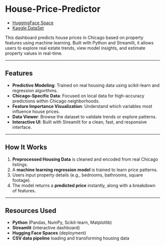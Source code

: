 # House-Price-Predictor

- [HuggingFace Space](https://huggingface.co/spaces/JulianG2002/House-Price-Estimator)
- [Kaggle DataSet](https://www.kaggle.com/datasets/kanchana1990/real-estate-data-chicago-2024?)

This  dashboard predicts house prices in Chicago based on property features using machine learning. Built with Python and Streamlit, it allows users to explore real estate trends, view model insights, and estimate property values in real-time.

---

## Features

- **Predictive Modeling**: Trained on real housing data using scikit-learn and regression algorithms.
- **Chicago-Specific Data**: Focused on local data for high-accuracy predictions within Chicago neighborhoods.
- **Feature Importance Visualization**: Understand which variables most influence house prices.
- **Data Viewer**: Browse the dataset to validate trends or explore patterns.
- **Interactive UI**: Built with Streamlit for a clean, fast, and responsive interface.

---

## How It Works

1. **Preprocessed Housing Data** is cleaned and encoded from real Chicago listings.
2. A **machine learning regression model** is trained to learn price patterns.
3. Users input property details (e.g., bedrooms, bathrooms, square footage).
4. The model returns a **predicted price** instantly, along with a breakdown of features.

---

## Resources Used

- **Python** (Pandas, NumPy, Scikit-learn, Matplotlib)
- **Streamlit** (interactive dashboard)
- **Hugging Face Spaces** (deployment)
- **CSV data pipeline** loading and transforming housing data
